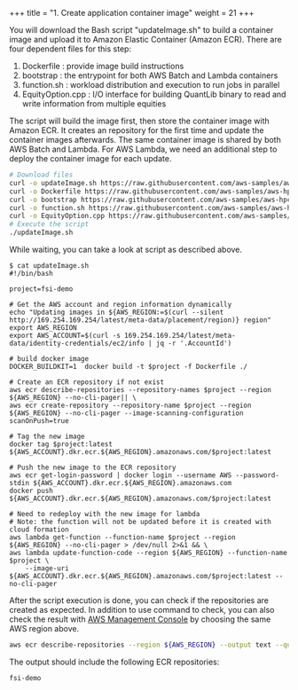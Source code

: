 +++
title = "1. Create application container image"
weight = 21
+++

You will download the Bash script "updateImage.sh" to build a container image and upload it to Amazon Elastic Container (Amazon ECR). There are four dependent files for this step:
1. Dockerfile : provide image build instructions
2. bootstrap : the entrypoint for both AWS Batch and Lambda containers
3. function.sh : workload distribution and execution to run jobs in parallel
4. EquityOption.cpp : I/O interface for building QuantLib binary to read and write information from multiple equities

The script will build the image first, then store the container image with Amazon ECR. It creates an repository for the first time and update the container images afterwards. The same container image is shared by both AWS Batch and Lambda. For AWS Lambda, we need an additional step to deploy the container image for each update. 

```bash
# Download files
curl -o updateImage.sh https://raw.githubusercontent.com/aws-samples/aws-hpc-tutorials/batch/static/scripts/batch-lambda/updateImage.sh
curl -o Dockerfile https://raw.githubusercontent.com/aws-samples/aws-hpc-tutorials/batch/static/scripts/batch-lambda/Dockerfile
curl -o bootstrap https://raw.githubusercontent.com/aws-samples/aws-hpc-tutorials/batch/static/scripts/batch-lambda/bootstrap
curl -o function.sh https://raw.githubusercontent.com/aws-samples/aws-hpc-tutorials/batch/static/scripts/batch-lambda/function.sh
curl -o EquityOption.cpp https://raw.githubusercontent.com/aws-samples/aws-hpc-tutorials/batch/static/scripts/batch-lambda/EquityOption.cpp
# Execute the script
./updateImage.sh
```

While waiting, you can take a look at script as described above.

```
$ cat updateImage.sh 
#!/bin/bash

project=fsi-demo

# Get the AWS account and region information dynamically
echo "Updating images in ${AWS_REGION:=$(curl --silent http://169.254.169.254/latest/meta-data/placement/region)} region"
export AWS_REGION
export AWS_ACCOUNT=$(curl -s 169.254.169.254/latest/meta-data/identity-credentials/ec2/info | jq -r '.AccountId')

# build docker image
DOCKER_BUILDKIT=1  docker build -t $project -f Dockerfile ./

# Create an ECR repository if not exist
aws ecr describe-repositories --repository-names $project --region ${AWS_REGION} --no-cli-pager|| \
aws ecr create-repository --repository-name $project --region ${AWS_REGION} --no-cli-pager --image-scanning-configuration scanOnPush=true

# Tag the new image
docker tag $project:latest ${AWS_ACCOUNT}.dkr.ecr.${AWS_REGION}.amazonaws.com/$project:latest

# Push the new image to the ECR repository
aws ecr get-login-password | docker login --username AWS --password-stdin ${AWS_ACCOUNT}.dkr.ecr.${AWS_REGION}.amazonaws.com
docker push ${AWS_ACCOUNT}.dkr.ecr.${AWS_REGION}.amazonaws.com/$project:latest

# Need to redeploy with the new image for lambda
# Note: the function will not be updated before it is created with cloud formation
aws lambda get-function --function-name $project --region ${AWS_REGION} --no-cli-pager > /dev/null 2>&1 && \
aws lambda update-function-code --region ${AWS_REGION} --function-name $project \
    --image-uri ${AWS_ACCOUNT}.dkr.ecr.${AWS_REGION}.amazonaws.com/$project:latest --no-cli-pager
```

After the script execution is done, you can check if the repositories are created as expected. In addition to use command to check, you can also check the result with [AWS Management Console](https://console.aws.amazon.com/ecr/repositories) by choosing the same AWS region above.
```bash
aws ecr describe-repositories --region ${AWS_REGION} --output text --query 'repositories[*].repositoryName'
```
The output should include the following ECR repositories:

```
fsi-demo
```
